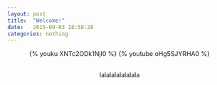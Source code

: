 ```yaml
---
layout: post
title:  "Welcome!"
date:   2015-09-03 18:58:28
categories: nothing
---
```


<!-- {% youku XNTc2ODk1NjI0 500 400 %} -->
<center>
<body>
<!-- {% youku XNTc2ODk1NjI0 %}
{% tudou XNTc2ODk1NjI0 %}
{% youku XNTc2ODk1NjI0 500 400 %}
{% tudou XNTc2ODk1NjI0 500 400 %} -->
{% youku XNTc2ODk1NjI0 %}
{% youtube oHg5SJYRHA0 %}
</body>

<br>lalalalalalalala
</center>